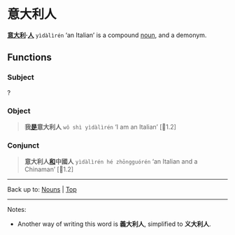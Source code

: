 # 意大利人

**[意大利](意大利.md)·[人](人.md)** `yìdàlìrén` ‘an Italian’ is a compound [noun](index.md), and a demonym. 

## Functions

### Subject

?

### Object

> **我[是](../verbs/是.md)意大利人** `wǒ shì yìdàlìrén` ‘I am an Italian’ \[🦉1.2\]

### Conjunct

> **意大利人[和](和.md)中國人** `yìdàlìrén hé zhōngguórén` ‘an Italian and a Chinaman’ \[🦉1.2\]

----

Back up to: [Nouns](index.md) | [Top](../index.md)

----

Notes:
- Another way of writing this word is **義大利人**, simplified to **义大利人**.
